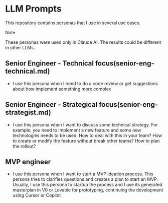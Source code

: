 # LLM Prompts

This repository contains personas that I use in several use cases.

> [!NOTE]  
> These personas were used only in Claude AI. The results could be different in other LLMs.


## Senior Engineer - Technical focus(senior-eng-technical.md)
- I use this persona when I need to do a code review or get suggestions about how implement something more complex

## Senior Engineer - Strategical focus(senior-eng-strategist.md)
- I use this persona when I want to discuss some technical strategy. For example, you need to implement a new feature and some new technologies
needs to be used. How to deal with this in your team? How to create or modify the feature without break other teams? How to plan the rollout?

## MVP engineer
- I use this persona when I want to start a MVP ideation process. This persona tries to clarifies questions and creates a plan to start an MVP. Usually, I use this persona to startup the process and I use its generated masterplan in V0 or Lovable for prototyping, continuing the development using Cursor or Copilot 
